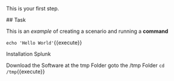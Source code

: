 This is your first step.

## Task

This is an _example_ of creating a scenario and running a **command**

`echo 'Hello World'`{{execute}}

Installation Splunk

Download the Software at the tmp Folder
goto the /tmp Folder `cd /tmp`{{execute}}

